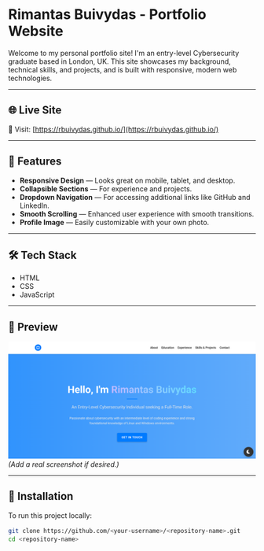 # Rimantas Buivydas - Portfolio Website

Welcome to my personal portfolio site! I'm an entry-level Cybersecurity graduate based in London, UK. This site showcases my background, technical skills, and projects, and is built with responsive, modern web technologies.

---

## 🌐 Live Site

🚀 Visit: [https://rbuivydas.github.io/](https://rbuivydas.github.io/)

---

## 📁 Features

- **Responsive Design** — Looks great on mobile, tablet, and desktop.
- **Collapsible Sections** — For experience and projects.
- **Dropdown Navigation** — For accessing additional links like GitHub and LinkedIn.
- **Smooth Scrolling** — Enhanced user experience with smooth transitions.
- **Profile Image** — Easily customizable with your own photo.

---

## 🛠 Tech Stack

- HTML
- CSS
- JavaScript

---

## 📸 Preview

![Screenshot of website](screenshot.png)  
*(Add a real screenshot if desired.)*

---

## 🔧 Installation

To run this project locally:

```bash
git clone https://github.com/<your-username>/<repository-name>.git
cd <repository-name>
